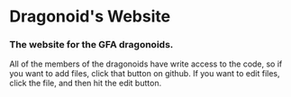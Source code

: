 # Dragonoid's Website
### The website for the GFA dragonoids. 

All of the members of the dragonoids have write access to the code, so if you want to add files, click that button on github. If you want to edit files, click the file, and then hit the edit button. 
